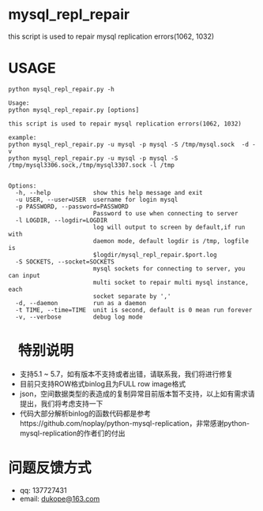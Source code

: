 # mysql_repl_repair
this script is used to repair mysql replication errors(1062, 1032)

USAGE
===========
```shell
python mysql_repl_repair.py -h

Usage: 
python mysql_repl_repair.py [options]

this script is used to repair mysql replication errors(1062, 1032)

example:
python mysql_repl_repair.py -u mysql -p mysql -S /tmp/mysql.sock  -d -v
python mysql_repl_repair.py -u mysql -p mysql -S /tmp/mysql3306.sock,/tmp/mysql3307.sock -l /tmp


Options:
  -h, --help            show this help message and exit
  -u USER, --user=USER  username for login mysql
  -p PASSWORD, --password=PASSWORD
                        Password to use when connecting to server
  -l LOGDIR, --logdir=LOGDIR
                        log will output to screen by default,if run with
                        daemon mode, default logdir is /tmp, logfile is
                        $logdir/mysql_repl_repair.$port.log
  -S SOCKETS, --socket=SOCKETS
                        mysql sockets for connecting to server, you can input
                        multi socket to repair multi mysql instance, each
                        socket separate by ','
  -d, --daemon          run as a daemon
  -t TIME, --time=TIME  unit is second, default is 0 mean run forever
  -v, --verbose         debug log mode
  ```
 
  
  特别说明
================

* 支持5.1 ~ 5.7，如有版本不支持或者出错，请联系我，我们将进行修复
* 目前只支持ROW格式binlog且为FULL row image格式
* json，空间数据类型的表造成的复制异常目前版本暂不支持，以上如有需求请提出，我们将考虑支持一下
* 代码大部分解析binlog的函数代码都是参考https://github.com/noplay/python-mysql-replication，非常感谢python-mysql-replication的作者们的付出
  
 

问题反馈方式
================

* qq: 137727431
* email: dukope@163.com
